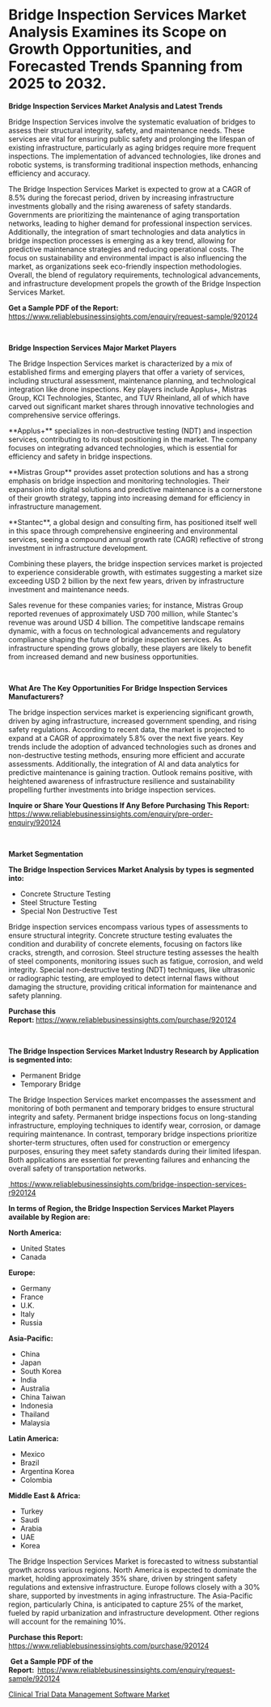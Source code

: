 <p><h1>Bridge Inspection Services Market Analysis Examines its Scope on Growth Opportunities, and Forecasted Trends Spanning from 2025 to 2032.</h1></p><p><strong>Bridge Inspection Services Market Analysis and Latest Trends</strong></p>
<p><p>Bridge Inspection Services involve the systematic evaluation of bridges to assess their structural integrity, safety, and maintenance needs. These services are vital for ensuring public safety and prolonging the lifespan of existing infrastructure, particularly as aging bridges require more frequent inspections. The implementation of advanced technologies, like drones and robotic systems, is transforming traditional inspection methods, enhancing efficiency and accuracy.</p><p>The Bridge Inspection Services Market is expected to grow at a CAGR of 8.5% during the forecast period, driven by increasing infrastructure investments globally and the rising awareness of safety standards. Governments are prioritizing the maintenance of aging transportation networks, leading to higher demand for professional inspection services. Additionally, the integration of smart technologies and data analytics in bridge inspection processes is emerging as a key trend, allowing for predictive maintenance strategies and reducing operational costs. The focus on sustainability and environmental impact is also influencing the market, as organizations seek eco-friendly inspection methodologies. Overall, the blend of regulatory requirements, technological advancements, and infrastructure development propels the growth of the Bridge Inspection Services Market.</p></p>
<p><strong>Get a Sample PDF of the Report:&nbsp;</strong> <a href="https://www.reliablebusinessinsights.com/enquiry/request-sample/920124?utm_campaign=2239&utm_medium=2&utm_source=Github&utm_content=ia&utm_term=07032025&utm_id=bridge-inspection-services">https://www.reliablebusinessinsights.com/enquiry/request-sample/920124</a></p>
<p>&nbsp;</p>
<p><strong>Bridge Inspection Services Major Market Players</strong></p>
<p><p>The Bridge Inspection Services market is characterized by a mix of established firms and emerging players that offer a variety of services, including structural assessment, maintenance planning, and technological integration like drone inspections. Key players include Applus+, Mistras Group, KCI Technologies, Stantec, and TUV Rheinland, all of which have carved out significant market shares through innovative technologies and comprehensive service offerings.</p><p>**Applus+** specializes in non-destructive testing (NDT) and inspection services, contributing to its robust positioning in the market. The company focuses on integrating advanced technologies, which is essential for efficiency and safety in bridge inspections. </p><p>**Mistras Group** provides asset protection solutions and has a strong emphasis on bridge inspection and monitoring technologies. Their expansion into digital solutions and predictive maintenance is a cornerstone of their growth strategy, tapping into increasing demand for efficiency in infrastructure management. </p><p>**Stantec**, a global design and consulting firm, has positioned itself well in this space through comprehensive engineering and environmental services, seeing a compound annual growth rate (CAGR) reflective of strong investment in infrastructure development.</p><p>Combining these players, the bridge inspection services market is projected to experience considerable growth, with estimates suggesting a market size exceeding USD 2 billion by the next few years, driven by infrastructure investment and maintenance needs.</p><p>Sales revenue for these companies varies; for instance, Mistras Group reported revenues of approximately USD 700 million, while Stantec's revenue was around USD 4 billion. The competitive landscape remains dynamic, with a focus on technological advancements and regulatory compliance shaping the future of bridge inspection services. As infrastructure spending grows globally, these players are likely to benefit from increased demand and new business opportunities.</p></p>
<p>&nbsp;</p>
<p><strong>What Are The Key Opportunities For Bridge Inspection Services Manufacturers?</strong></p>
<p><p>The bridge inspection services market is experiencing significant growth, driven by aging infrastructure, increased government spending, and rising safety regulations. According to recent data, the market is projected to expand at a CAGR of approximately 5.8% over the next five years. Key trends include the adoption of advanced technologies such as drones and non-destructive testing methods, ensuring more efficient and accurate assessments. Additionally, the integration of AI and data analytics for predictive maintenance is gaining traction. Outlook remains positive, with heightened awareness of infrastructure resilience and sustainability propelling further investments into bridge inspection services.</p></p>
<p><strong>Inquire or Share Your Questions If Any Before Purchasing This Report:</strong> <a href="https://www.reliablebusinessinsights.com/enquiry/pre-order-enquiry/920124?utm_campaign=2239&utm_medium=2&utm_source=Github&utm_content=ia&utm_term=07032025&utm_id=bridge-inspection-services">https://www.reliablebusinessinsights.com/enquiry/pre-order-enquiry/920124</a></p>
<p>&nbsp;</p>
<p><strong>Market Segmentation</strong></p>
<p><strong>The Bridge Inspection Services Market Analysis by types is segmented into:</strong></p>
<p><ul><li>Concrete Structure Testing</li><li>Steel Structure Testing</li><li>Special Non Destructive Test</li></ul></p>
<p><p>Bridge inspection services encompass various types of assessments to ensure structural integrity. Concrete structure testing evaluates the condition and durability of concrete elements, focusing on factors like cracks, strength, and corrosion. Steel structure testing assesses the health of steel components, monitoring issues such as fatigue, corrosion, and weld integrity. Special non-destructive testing (NDT) techniques, like ultrasonic or radiographic testing, are employed to detect internal flaws without damaging the structure, providing critical information for maintenance and safety planning.</p></p>
<p><strong>Purchase this Report:&nbsp;</strong><a href="https://www.reliablebusinessinsights.com/purchase/920124?utm_campaign=2239&utm_medium=2&utm_source=Github&utm_content=ia&utm_term=07032025&utm_id=bridge-inspection-services">https://www.reliablebusinessinsights.com/purchase/920124</a></p>
<p>&nbsp;</p>
<p><strong>The Bridge Inspection Services Market Industry Research by Application is segmented into:</strong></p>
<p><ul><li>Permanent Bridge</li><li>Temporary Bridge</li></ul></p>
<p><p>The Bridge Inspection Services market encompasses the assessment and monitoring of both permanent and temporary bridges to ensure structural integrity and safety. Permanent bridge inspections focus on long-standing infrastructure, employing techniques to identify wear, corrosion, or damage requiring maintenance. In contrast, temporary bridge inspections prioritize shorter-term structures, often used for construction or emergency purposes, ensuring they meet safety standards during their limited lifespan. Both applications are essential for preventing failures and enhancing the overall safety of transportation networks.</p></p>
<p><a href="https://www.reliablebusinessinsights.com/bridge-inspection-services-r920124?utm_campaign=2239&utm_medium=2&utm_source=Github&utm_content=ia&utm_term=07032025&utm_id=bridge-inspection-services">&nbsp;https://www.reliablebusinessinsights.com/bridge-inspection-services-r920124</a></p>
<p><strong>In terms of Region, the Bridge Inspection Services Market Players available by Region are:</strong></p>
<p>
    <p> <strong> North America: </strong>
        <ul>
            <li>United States</li>
            <li>Canada</li>
        </ul>
        </p> 
    <p> <strong> Europe: </strong>
        <ul>
            <li>Germany</li>
            <li>France</li>
            <li>U.K.</li>
            <li>Italy</li>
            <li>Russia</li>
        </ul>
        </p> 
    <p> <strong> Asia-Pacific: </strong>
        <ul>
            <li>China</li>
            <li>Japan</li>
            <li>South Korea</li>
            <li>India</li>
            <li>Australia</li>
            <li>China Taiwan</li>
            <li>Indonesia</li>
            <li>Thailand</li>
            <li>Malaysia</li>
        </ul>
        </p> 
    <p> <strong> Latin America: </strong>
        <ul>
            <li>Mexico</li>
            <li>Brazil</li>
            <li>Argentina Korea</li>
            <li>Colombia</li>
        </ul>
        </p> 
    <p> <strong> Middle East & Africa: </strong>
        <ul>
            <li>Turkey</li>
            <li>Saudi</li>
            <li>Arabia</li>
            <li>UAE</li>
            <li>Korea</li>
        </ul>
    </p>
    </p>
<p><p>The Bridge Inspection Services Market is forecasted to witness substantial growth across various regions. North America is expected to dominate the market, holding approximately 35% share, driven by stringent safety regulations and extensive infrastructure. Europe follows closely with a 30% share, supported by investments in aging infrastructure. The Asia-Pacific region, particularly China, is anticipated to capture 25% of the market, fueled by rapid urbanization and infrastructure development. Other regions will account for the remaining 10%.</p></p>
<p><strong>Purchase this Report: </strong><a href="https://www.reliablebusinessinsights.com/purchase/920124?utm_campaign=2239&utm_medium=2&utm_source=Github&utm_content=ia&utm_term=07032025&utm_id=bridge-inspection-services">https://www.reliablebusinessinsights.com/purchase/920124</a></p>
<p>&nbsp;<strong>Get a Sample PDF of the Report:&nbsp;&nbsp;</strong><a href="https://www.reliablebusinessinsights.com/enquiry/request-sample/920124?utm_campaign=2239&utm_medium=2&utm_source=Github&utm_content=ia&utm_term=07032025&utm_id=bridge-inspection-services">https://www.reliablebusinessinsights.com/enquiry/request-sample/920124</a></p>
<p><strong></strong></p>
<p><p><a href="https://github.com/ygfu6u/Market-Research-Report-List-1/blob/main/clinical-trial-data-management-software-market.md?utm_campaign=2239&utm_medium=2&utm_source=Github&utm_content=ia&utm_term=07032025&utm_id=bridge-inspection-services">Clinical Trial Data Management Software Market</a></p></p>